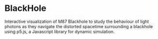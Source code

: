 # BlackHole
Interactive visualization of M87 Blackhole to study the behaviour of light photons as they navigate the distorted spacetime surrounding a blackhole using p5.js, a Javascript library for dynamic simulation.
